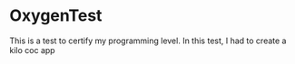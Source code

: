 # OxygenTest
This is a test to certify my programming level. In this test, I had to create a kilo coc app
